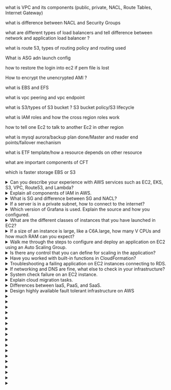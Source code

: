 what is VPC and its components (public, private, NACL, Route Tables, Internet Gateway)

what is difference between NACL and Security Groups

what are different types of load balancers and tell difference between network and application load balancer ?

what is route 53, types of routing policy and routing used

What is ASG adn launch config

how to restore the login into ec2 if pem file is lost

How to encrypt the unencrypted AMI ?

what is EBS and EFS

what is vpc peering and vpc endpoint

what is S3/types of S3 bucket ? S3 bucket policy/S3 lifecycle

what is IAM roles and how the cross region roles work

how to tell one Ec2 to talk to another Ec2 in other region

what is mysql aurora/backup plan done/Master and reader end points/failover mechanism

what is ETF template/how a resource depends on other resource

what are important components of CFT

which is faster storage EBS or S3

<details><summary>Can you describe your experience with AWS services such as EC2, EKS, S3, VPC, Route53, and Lambda? </summary>"I have over three years of experience working with various AWS services. For EC2, I have managed instances, configured AMIs, and optimized performance. With EKS, I have deployed and managed Kubernetes clusters, ensuring high availability and scalability. I have utilized S3 for storage solutions, managing buckets and configuring lifecycle policies. For VPC, I have designed and implemented custom networks, setting up subnets, route tables, and security groups. Using Route53, I have managed DNS configurations and traffic policies. I have created Lambda functions to automate tasks and integrate with other AWS services seamlessly."</details>
<details><summary>Explain all components of IAM in AWS. </summary>Users: Individual IAM entities representing a person or service.
Groups: Collections of IAM users managed as a unit.
Roles: IAM entities that define a set of permissions for making AWS service requests.
Policies: JSON documents that define permissions for users, groups, and roles.
MFA (Multi-Factor Authentication): Adds an extra layer of security.</details>
<details><summary>What is SG and difference between SG and NACL? </summary> SG (Security Group): Acts as a virtual firewall for instances to control inbound and outbound traffic at the instance level. Stateful: return traffic is automatically allowed.
NACL (Network ACL): Provides an additional layer of security at the subnet level. Stateless: return traffic must be explicitly allowed by rules.</details>
<details><summary>If a server is in a private subnet, how to connect to the internet? </summary> Use a NAT Gateway or NAT Instance. The NAT device allows instances in a private subnet to initiate outbound traffic to the internet while preventing the internet from initiating connections with those instances.</details>
<details><summary>Which version of Grafana is used. Explain the source and how you configured. </summary>Provide specific details about the version used, for example, "We use Grafana v7.5.4. Grafana is sourced from the official Grafana repository and is configured using Helm for Kubernetes deployment. Custom dashboards are created to monitor specific application metrics, and Prometheus is used as the data source."</details>
<details><summary>What are the different classes of instances that you have launched in EC2? </summary>I have launched various EC2 instance classes, including General Purpose (e.g., t2, t3, m5), Compute Optimized (e.g., c5, c6a), Memory Optimized (e.g., r5, r6g), Storage Optimized (e.g., i3, d2), and Accelerated Computing (e.g., p3, g4).</details>
<details><summary>If a size of an instance is large, like a C6A.large, how many V CPUs and how much RAM can you expect? </summary> A c6a.large instance has 2 vCPUs and 4 GB of RAM</details>
<details><summary>Walk me through the steps to configure and deploy an application on EC2 using an Auto Scaling Group. </summary> Launch Template: Create an EC2 Launch Template specifying the AMI, instance type, key pair, security groups, and user data for initialization.
Auto Scaling Group: Create an Auto Scaling Group with the launch template, specifying the desired capacity, minimum and maximum number of instances, and scaling policies.
Load Balancer: Configure an Elastic Load Balancer (ELB) to distribute traffic across instances in the Auto Scaling Group.
Scaling Policies: Define scaling policies based on CloudWatch metrics, such as CPU utilization or custom metrics.
Deploy Application: Ensure the application is part of the AMI or use user data scripts to install it on instance launch.
Testing: Test the setup by simulating load and verifying that scaling works as expected.</details>
<details><summary>Is there any control that you can define for scaling in the application?
 </summary>Yes, you can define scaling policies and cooldown periods to control how and when the Auto Scaling Group scales in. You can use policies based on CloudWatch alarms, target tracking policies, or step scaling policies.</details>
<details><summary>Have you worked with built-in functions in CloudFormation? </summary>Yes, I have used intrinsic functions like Fn::Join, Fn::Sub, Fn::GetAtt, and Ref to simplify and dynamically configure CloudFormation templates.</details>
<details><summary>Troubleshooting a failing application on EC2 instances connecting to RDS.
 </summary>Check EC2 Status: Verify instance health and system logs.
RDS Status: Ensure RDS instance is available and accessible.
Network Configurations: Check security groups, NACLs, and VPC settings.
Application Logs: Look for errors in application logs.
Database Connectivity: Test connectivity to RDS from the EC2 instance.
Scaling Events: Ensure scaling events haven’t caused issues.</details>
<details><summary>If networking and DNS are fine, what else to check in your infrastructure? </summary> Application Logs: Review for errors.
Database Logs: Check for issues in MySQL RDS logs.
Security Group Rules: Ensure correct inbound and outbound rules.
Instance Resources: Verify CPU, memory, and disk space.
Load Balancer: Check ELB health checks and listener configurations.</details>
<details><summary>System check failure on an EC2 instance. </summary> Instance Reboot: Attempt to reboot the instance.
Status Checks: Review detailed status checks.
Logs: Check system and application logs.
Terminate and Recreate: If issues persist, consider terminating and replacing the instance.</details>
<details><summary>Explain cloud migration tasks. </summary></details>
<details><summary>Differences between IaaS, PaaS, and SaaS. </summary> IaaS (Infrastructure as a Service): Provides virtualized computing resources over the internet (e.g., EC2).
PaaS (Platform as a Service): Provides a platform allowing customers to develop, run, and manage applications without dealing with underlying infrastructure (e.g., AWS Elastic Beanstalk).
SaaS (Software as a Service): Delivers software applications over the internet on a subscription basis (e.g., Gmail).</details>
<details><summary>Design highly available fault tolerant infrastructure on AWS </summary>Regions and Availability Zones: Distribute resources across multiple AZs.
Auto Scaling: Ensure scalability and redundancy.
Load Balancers: Distribute traffic to healthy instances.
RDS Multi-AZ: For database high availability.
S3: For highly durable object storage.
Route 53: For DNS failover and health checks</details>
<details><summary> </summary></details>
<details><summary> </summary></details>
<details><summary> </summary></details>
<details><summary> </summary></details>
<details><summary> </summary></details>
<details><summary> </summary></details>
<details><summary> </summary></details>
<details><summary> </summary></details>
<details><summary> </summary></details>
<details><summary> </summary></details>
<details><summary> </summary></details>
<details><summary> </summary></details>
<details><summary> </summary></details>
<details><summary> </summary></details>
<details><summary> </summary></details>
<details><summary> </summary></details>
<details><summary> </summary></details>
